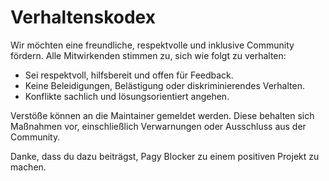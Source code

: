 # Verhaltenskodex

Wir möchten eine freundliche, respektvolle und inklusive Community fördern. Alle Mitwirkenden stimmen zu, sich wie folgt zu verhalten:

- Sei respektvoll, hilfsbereit und offen für Feedback.
- Keine Beleidigungen, Belästigung oder diskriminierendes Verhalten.
- Konflikte sachlich und lösungsorientiert angehen.

Verstöße können an die Maintainer gemeldet werden. Diese behalten sich Maßnahmen vor, einschließlich Verwarnungen oder Ausschluss aus der Community.

Danke, dass du dazu beiträgst, Pagy Blocker zu einem positiven Projekt zu machen.

